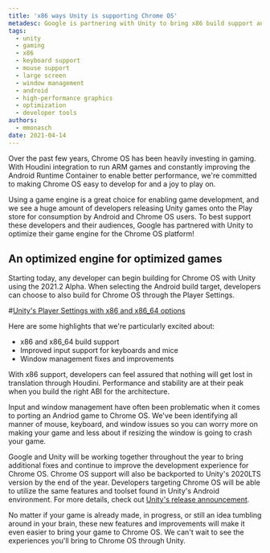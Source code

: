 ```yaml
---
title: 'x86 ways Unity is supporting Chrome OS'
metadesc: Google is partnering with Unity to bring x86 build support and tons of input and windowing improvements.
tags:
  - unity
  - gaming
  - x86
  - keyboard support
  - mouse support
  - large screen
  - window management
  - android
  - high-performance graphics
  - optimization
  - developer tools
authors:
  - mmonasch
date: 2021-04-14
---
```


Over the past few years, Chrome OS has been heavily investing in gaming. With Houdini integration to run ARM games and constantly improving the Android Runtime Container to enable better performance, we're committed to making Chrome OS easy to develop for and a joy to play on.

Using a game engine is a great choice for enabling game development, and we see a huge amount of developers releasing Unity games onto the Play store for consumption by Android and Chrome OS users. To best support these developers and their audiences, Google has partnered with Unity to optimize their game engine for the Chrome OS platform!

## An optimized engine for optimized games

Starting today, any developer can begin building for Chrome OS with Unity using the 2021.2 Alpha. When selecting the Android build target, developers can choose to also build for Chrome OS through the Player Settings.

#[Unity's Player Settings with x86 and x86_64 options](/images/posts/x86-ways-unity-is-supporting-chromeos/unity-x86-support.png)

Here are some highlights that we're particularly excited about:
- x86 and x86_64 build support
- Improved input support for keyboards and mice
- Window management fixes and improvements

With x86 support, developers can feel assured that nothing will get lost in translation through Houdini. Performance and stability are at their peak when you build the right ABI for the architecture.

Input and window management have often been problematic when it comes to porting an Andriod game to Chrome OS. We've been identifying all manner of mouse, keyboard, and window issues so you can worry more on making your game and less about if resizing the window is going to crash your game.

Google and Unity will be working together throughout the year to bring additional fixes and continue to improve the development experience for Chrome OS. Chrome OS support will also be backported to Unity's 2020LTS version by the end of the year. Developers targeting Chrome OS will be able to utilize the same features and toolset found in Unity's Android environment. For more details, check out [Unity's release announcement](www.unity3d.com).

No matter if your game is already made, in progress, or still an idea tumbling around in your brain, these new features and improvements will make it even easier to bring your game to Chrome OS. We can't wait to see the experiences you'll bring to Chrome OS through Unity.
